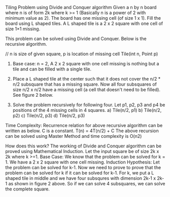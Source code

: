 Tiling Problem using Divide and Conquer algorithm
Given a n by n board where n is of form 2k where k >= 1 (Basically n is a power of 2 with minimum value as 2). The board has one missing cell (of size 1 x 1). Fill the board using L shaped tiles. A L shaped tile is a 2 x 2 square with one cell of size 1×1 missing.

This problem can be solved using Divide and Conquer. Below is the recursive algorithm.

// n is size of given square, p is location of missing cell
Tile(int n, Point p)

1) Base case: n = 2, A 2 x 2 square with one cell missing is nothing 
   but a tile and can be filled with a single tile.

2) Place a L shaped tile at the center such that it does not cover
   the n/2 * n/2 subsquare that has a missing square. Now all four 
   subsquares of size n/2 x n/2 have a missing cell (a cell that doesn't
   need to be filled).  See figure 2 below.

3) Solve the problem recursively for following four. Let p1, p2, p3 and
   p4 be positions of the 4 missing cells in 4 squares.
   a) Tile(n/2, p1)
   b) Tile(n/2, p2)
   c) Tile(n/2, p3)
   d) Tile(n/2, p3) 

Time Complexity:
Recurrence relation for above recursive algorithm can be written as below. C is a constant.
T(n) = 4T(n/2) + C
The above recursion can be solved using Master Method and time complexity is O(n2)

How does this work?
The working of Divide and Conquer algorithm can be proved using Mathematical Induction. Let the input square be of size 2k x 2k where k >=1.
Base Case: We know that the problem can be solved for k = 1. We have a 2 x 2 square with one cell missing.
Induction Hypothesis: Let the problem can be solved for k-1.
Now we need to prove to prove that the problem can be solved for k if it can be solved for k-1. For k, we put a L shaped tile in middle and we have four subsqures with dimension 2k-1 x 2k-1 as shown in figure 2 above. So if we can solve 4 subsquares, we can solve the complete square.
